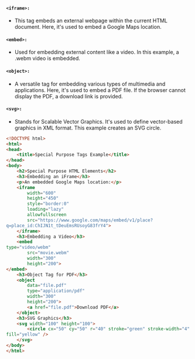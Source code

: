 #### ``<iframe>:``
- This tag embeds an external webpage within the current HTML document. Here, it's used to embed a Google Maps location.

#### ``<embed>:``
- Used for embedding external content like a video. In this example, a .webm video is embedded.

#### ``<object>:``
- A versatile tag for embedding various types of multimedia and applications. Here, it's used to embed a PDF file. If the browser cannot display the PDF, a download link is provided.

#### ``<svg>:``
- Stands for Scalable Vector Graphics. It's used to define vector-based graphics in XML format. This example creates an SVG circle.

```html
<!DOCTYPE html>
<html>
<head>
    <title>Special Purpose Tags Example</title>
</head>
<body>
    <h2>Special Purpose HTML Elements</h2>
    <h3>Embedding an iFrame</h3>
    <p>An embedded Google Maps location:</p>
    <iframe
        width="600"
        height="450"
        style="border:0"
        loading="lazy"
        allowfullscreen
        src="https://www.google.com/maps/embed/v1/place?
q=place_id:ChIJN1t_tDeuEmsRUsoyG83frY4">
    </iframe>
    <h3>Embedding a Video</h3>
    <embed
type="video/webm"
        src="movie.webm"
        width="300"
        height="200">
</embed>
    <h3>Object Tag for PDF</h3>
    <object
        data="file.pdf"
        type="application/pdf"
        width="300"
        height="200">
        <a href="file.pdf">Download PDF</a>
    </object>
    <h3>SVG Graphics</h3>
    <svg width="100" height="100">
        <circle cx="50" cy="50" r="40" stroke="green" stroke-width="4"
fill="yellow" />
    </svg>
</body>
</html>
```
